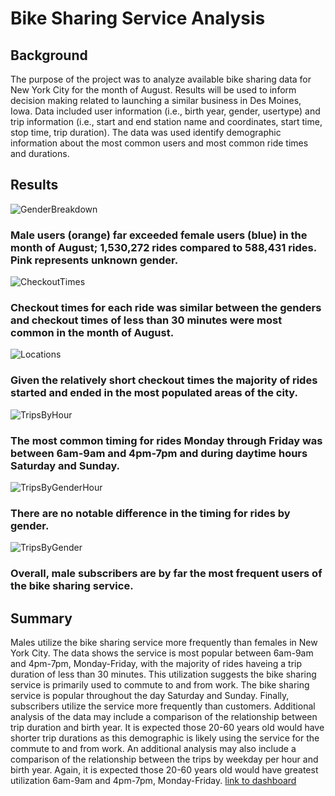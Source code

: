 # Bike Sharing Service Analysis

## Background
The purpose of the project was to analyze available bike sharing data for New York City for the month of August. Results will be used to inform decision making related to launching a similar business in Des Moines, Iowa. Data included user information (i.e., birth year, gender, usertype) and trip information (i.e., start and end station name and coordinates, start time, stop time, trip duration). The data was used identify demographic information about the most common users and most common ride times and durations.

## Results
![GenderBreakdown](https://user-images.githubusercontent.com/96216947/160310011-37bc13f3-1467-4726-a262-2b3d7666f808.JPG)

### Male users (orange) far exceeded female users (blue) in the month of August; 1,530,272 rides compared to 588,431 rides. Pink represents unknown gender.

![CheckoutTimes](https://user-images.githubusercontent.com/96216947/160310256-45e478b1-9127-46e1-949f-cc5c9c8b92a6.JPG)

### Checkout times for each ride was similar between the genders and checkout times of less than 30 minutes were most common in the month of August.

![Locations](https://user-images.githubusercontent.com/96216947/160310317-18d694ec-e8c6-4e95-bc44-25eb07e18c8a.JPG)

### Given the relatively short checkout times the majority of rides started and ended in the most populated areas of the city.

![TripsByHour](https://user-images.githubusercontent.com/96216947/160310345-d466c9b7-31cb-493a-8678-fb61387ff7ac.JPG)

### The most common timing for rides Monday through Friday was between 6am-9am and 4pm-7pm and during daytime hours Saturday and Sunday.

![TripsByGenderHour](https://user-images.githubusercontent.com/96216947/160310458-518218d7-599e-4944-91ed-32cbe5211de3.JPG)
### There are no notable difference in the timing for rides by gender.

![TripsByGender](https://user-images.githubusercontent.com/96216947/160310530-e579830e-af3e-4bab-bf0b-677bc3e94408.JPG)

### Overall, male subscribers are by far the most frequent users of the bike sharing service.

## Summary

Males utilize the bike sharing service more frequently than females in New York City. The data shows the service is most popular between 6am-9am and 4pm-7pm, Monday-Friday, with the majority of rides haveing a trip duration of less than 30 minutes. This utilization suggests the bike sharing service is primarily used to commute to and from work. The bike sharing service is popular throughout the day Saturday and Sunday. Finally, subscribers utilize the service more frequently than customers. Additional analysis of the data may include a comparison of the relationship between trip duration and birth year. It is expected those 20-60 years old would have shorter trip durations as this demographic is likely using the service for the commute to and from work. An additional analysis may also include a comparison of the relationship between the trips by weekday per hour and birth year. Again, it is expected those 20-60 years old would have greatest utilization 6am-9am and 4pm-7pm, Monday-Friday.
[link to dashboard](https://public.tableau.com/views/Module14_CheckoutTimesforUsers/LocationsDashboard?:language=en-US&publish=yes&:display_count=n&:origin=viz_share_link)
